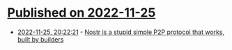 # [Published on 2022-11-25](index.md)

* [2022-11-25, 20:22:21](https://news.ycombinator.com/item?id=33746360) - [Nostr is a stupid simple P2P protocol that works, built by builders](https://news.ycombinator.com/item?id=33746360)
